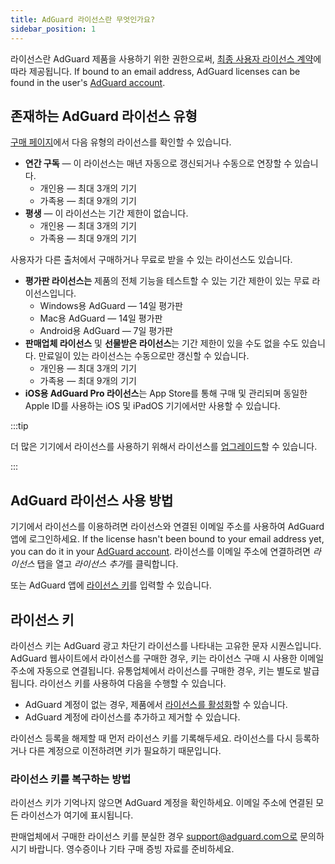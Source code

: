 ```yaml
---
title: AdGuard 라이선스란 무엇인가요?
sidebar_position: 1
---
```


라이선스란 AdGuard 제품을 사용하기 위한 권한으로써, [최종 사용자 라이선스 계약](https://adguard.com/eula.html)에 따라 제공됩니다. If bound to an email address, AdGuard licenses can be found in the user's [AdGuard account](https://adguardaccount.com/).

## 존재하는 AdGuard 라이선스 유형

[구매 페이지](https://adguard.com/license.html)에서 다음 유형의 라이선스를 확인할 수 있습니다.

- **연간 구독** — 이 라이선스는 매년 자동으로 갱신되거나 수동으로 연장할 수 있습니다.
    - 개인용 — 최대 3개의 기기
    - 가족용 — 최대 9개의 기기
- **평생** — 이 라이선스는 기간 제한이 없습니다.
    - 개인용 — 최대 3개의 기기
    - 가족용 — 최대 9개의 기기

사용자가 다른 출처에서 구매하거나 무료로 받을 수 있는 라이선스도 있습니다.

- **평가판 라이선스는** 제품의 전체 기능을 테스트할 수 있는 기간 제한이 있는 무료 라이선스입니다.
    - Windows용 AdGuard — 14일 평가판
    - Mac용 AdGuard — 14일 평가판
    - Android용 AdGuard — 7일 평가판
- **판매업체 라이선스** 및 **선물받은 라이선스**는 기간 제한이 있을 수도 없을 수도 있습니다. 만료일이 있는 라이선스는 수동으로만 갱신할 수 있습니다.
    - 개인용 — 최대 3개의 기기
    - 가족용 — 최대 9개의 기기
- **iOS용 AdGuard Pro 라이선스**는 App Store를 통해 구매 및 관리되며 동일한 Apple ID를 사용하는 iOS 및 iPadOS 기기에서만 사용할 수 있습니다.

:::tip

더 많은 기기에서 라이선스를 사용하기 위해서 라이선스를 [업그레이드](../payment-options/#upgrade)할 수 있습니다.

:::

## AdGuard 라이선스 사용 방법

기기에서 라이선스를 이용하려면 라이선스와 연결된 이메일 주소를 사용하여 AdGuard 앱에 로그인하세요. If the license hasn't been bound to your email address yet, you can do it in your [AdGuard account](https://adguardaccount.com/). 라이선스를 이메일 주소에 연결하려면 *라이선스* 탭을 열고 *라이선스 추가*를 클릭합니다.

또는 AdGuard 앱에 [라이선스 키](#license-key)를 입력할 수 있습니다.

## 라이선스 키

라이선스 키는 AdGuard 광고 차단기 라이선스를 나타내는 고유한 문자 시퀀스입니다. AdGuard 웹사이트에서 라이선스를 구매한 경우, 키는 라이선스 구매 시 사용한 이메일 주소에 자동으로 연결됩니다. 유통업체에서 라이선스를 구매한 경우, 키는 별도로 발급됩니다. 라이선스 키를 사용하여 다음을 수행할 수 있습니다.

- AdGuard 계정이 없는 경우, 제품에서 [라이선스를 활성화](../activation)할 수 있습니다.
- AdGuard 계정에 라이선스를 추가하고 제거할 수 있습니다.

라이선스 등록을 해제할 때 먼저 라이선스 키를 기록해두세요. 라이선스를 다시 등록하거나 다른 계정으로 이전하려면 키가 필요하기 때문입니다.

### 라이선스 키를 복구하는 방법

라이선스 키가 기억나지 않으면 AdGuard 계정을 확인하세요. 이메일 주소에 연결된 모든 라이선스가 여기에 표시됩니다.

판매업체에서 구매한 라이선스 키를 분실한 경우 support@adguard.com으로 문의하시기 바랍니다. 영수증이나 기타 구매 증빙 자료를 준비하세요.
